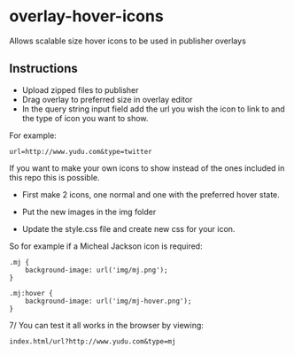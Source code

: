 # overlay-hover-icons
Allows scalable size hover icons to be used in publisher overlays

## Instructions 

- Upload zipped files to publisher 
- Drag overlay to preferred size in overlay editor 
- In the query string input field add the url you wish the icon to link to and the type of icon you want to show.

For example:

```
url=http://www.yudu.com&type=twitter
```

If you want to make your own icons to show instead of the ones included in this repo this is possible.
- First make 2 icons, one normal and one with the preferred hover state.

- Put the new images in the img folder

- Update the style.css file and create new css for your icon.
 
So for example if a Micheal Jackson icon is required:

```
.mj {
	background-image: url('img/mj.png');	
}

.mj:hover {
	background-image: url('img/mj-hover.png');
}

```

7/ You can test it all works in the browser by viewing:

```
index.html/url?http://www.yudu.com&type=mj
```
